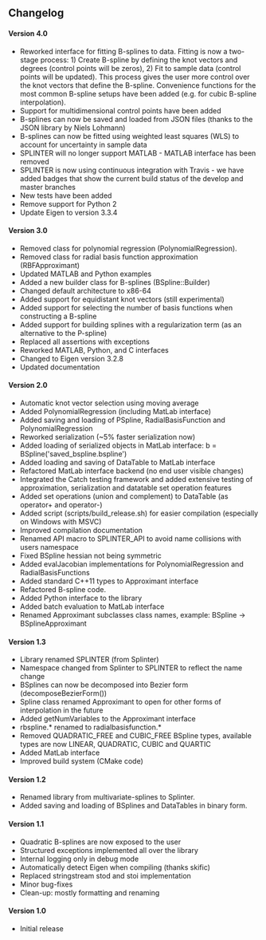## Changelog

#### Version 4.0
- Reworked interface for fitting B-splines to data. Fitting is now a two-stage process: 1) Create B-spline by defining the knot vectors and degrees (control points will be zeros), 2) Fit to sample data (control points will be updated). This process gives the user more control over the knot vectors that define the B-spline. Convenience functions for the most common B-spline setups have been added (e.g. for cubic B-spline interpolation).
- Support for multidimensional control points have been added
- B-splines can now be saved and loaded from JSON files (thanks to the JSON library by Niels Lohmann)
- B-splines can now be fitted using weighted least squares (WLS) to account for uncertainty in sample data
- SPLINTER will no longer support MATLAB - MATLAB interface has been removed
- SPLINTER is now using continuous integration with Travis - we have added badges that show the current build status of the develop and master branches
- New tests have been added
- Remove support for Python 2
- Update Eigen to version 3.3.4

#### Version 3.0
- Removed class for polynomial regression (PolynomialRegression).
- Removed class for radial basis function approximation (RBFApproximant)
- Updated MATLAB and Python examples
- Added a new builder class for B-splines (BSpline::Builder)
- Changed default architecture to x86-64
- Added support for equidistant knot vectors (still experimental)
- Added support for selecting the number of basis functions when constructing a B-spline
- Added support for building splines with a regularization term (as an alternative to the P-spline)
- Replaced all assertions with exceptions
- Reworked MATLAB, Python, and C interfaces
- Changed to Eigen version 3.2.8
- Updated documentation

#### Version 2.0
- Automatic knot vector selection using moving average
- Added PolynomialRegression (including MatLab interface)
- Added saving and loading of PSpline, RadialBasisFunction and PolynomialRegression
- Reworked serialization (~5% faster serialization now)
- Added loading of serialized objects in MatLab interface: b = BSpline('saved_bspline.bspline')
- Added loading and saving of DataTable to MatLab interface
- Refactored MatLab interface backend (no end user visible changes)
- Integrated the Catch testing framework and added extensive testing of approximation, serialization and datatable set operation features
- Added set operations (union and complement) to DataTable (as operator+ and operator-)
- Added script (scripts/build_release.sh) for easier compilation (especially on Windows with MSVC)
- Improved compilation documentation
- Renamed API macro to SPLINTER_API to avoid name collisions with users namespace
- Fixed BSpline hessian not being symmetric
- Added evalJacobian implementations for PolynomialRegression and RadialBasisFunctions
- Added standard C++11 types to Approximant interface
- Refactored B-spline code.
- Added Python interface to the library
- Added batch evaluation to MatLab interface
- Renamed Approximant subclasses class names, example: BSpline -> BSplineApproximant

#### Version 1.3
- Library renamed SPLINTER (from Splinter)
- Namespace changed from Splinter to SPLINTER to reflect the name change
- BSplines can now be decomposed into Bezier form (decomposeBezierForm())
- Spline class renamed Approximant to open for other forms of interpolation in the future
- Added getNumVariables to the Approximant interface
- rbspline.* renamed to radialbasisfunction.*
- Removed QUADRATIC_FREE and CUBIC_FREE BSpline types, available types are now LINEAR, QUADRATIC, CUBIC and QUARTIC
- Added MatLab interface
- Improved build system (CMake code)

#### Version 1.2
- Renamed library from multivariate-splines to Splinter.
- Added saving and loading of BSplines and DataTables in binary form.

#### Version 1.1
- Quadratic B-splines are now exposed to the user
- Structured exceptions implemented all over the library
- Internal logging only in debug mode
- Automatically detect Eigen when compiling (thanks skific)
- Replaced stringstream stod and stoi implementation
- Minor bug-fixes
- Clean-up: mostly formatting and renaming

#### Version 1.0
- Initial release
